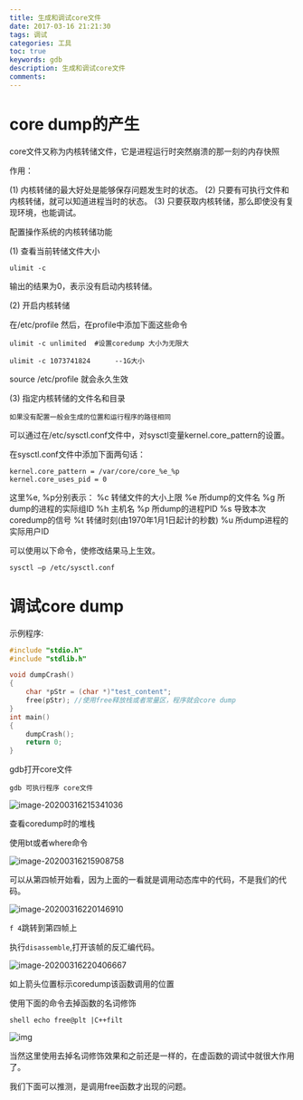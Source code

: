 ```yaml
---
title: 生成和调试core文件
date: 2017-03-16 21:21:30
tags: 调试
categories: 工具
toc: true
keywords: gdb
description: 生成和调试core文件
comments: 
---
```


# core dump的产生

core文件又称为内核转储文件，它是进程运行时突然崩溃的那一刻的内存快照

作用：

(1) 内核转储的最大好处是能够保存问题发生时的状态。
(2) 只要有可执行文件和内核转储，就可以知道进程当时的状态。
(3) 只要获取内核转储，那么即使没有复现环境，也能调试。

配置操作系统的内核转储功能

(1) 查看当前转储文件大小

```
ulimit -c
```

输出的结果为0，表示没有启动内核转储。

(2) 开启内核转储

在/etc/profile 然后，在profile中添加下面这些命令

```
ulimit -c unlimited  #设置coredump 大小为无限大

ulimit -c 1073741824      --1G大小
```

source /etc/profile 就会永久生效

(3) 指定内核转储的文件名和目录

`如果没有配置一般会生成的位置和运行程序的路径相同`

可以通过在/etc/sysctl.conf文件中，对sysctl变量kernel.core_pattern的设置。

在sysctl.conf文件中添加下面两句话：

```
kernel.core_pattern = /var/core/core_%e_%p
kernel.core_uses_pid = 0
```

这里%e, %p分别表示：
%c 转储文件的大小上限
%e 所dump的文件名
%g 所dump的进程的实际组ID
%h 主机名
%p 所dump的进程PID
%s 导致本次coredump的信号
%t 转储时刻(由1970年1月1日起计的秒数)
%u 所dump进程的实际用户ID

可以使用以下命令，使修改结果马上生效。

```
sysctl –p /etc/sysctl.conf
```

# 调试core dump

示例程序:

```C++
#include "stdio.h"
#include "stdlib.h"

void dumpCrash()
{
    char *pStr = (char *)"test_content";
    free(pStr); //使用free释放栈或者常量区，程序就会core dump
}
int main()
{
    dumpCrash();
    return 0;
}
```

gdb打开core文件

```
gdb 可执行程序 core文件
```

![image-20200316215341036](https://gitee.com/Cooper001/blog-img/raw/master/img/image-20200316215341036.png)

查看coredump时的堆栈

使用bt或者where命令

![image-20200316215908758](https://gitee.com/Cooper001/blog-img/raw/master/img/image-20200316215908758.png)

可以从第四帧开始看，因为上面的一看就是调用动态库中的代码，不是我们的代码。

![image-20200316220146910](https://gitee.com/Cooper001/blog-img/raw/master/img/image-20200316220146910.png)

`f 4`跳转到第四帧上

执行`disassemble`,打开该帧的反汇编代码。

![image-20200316220406667](https://gitee.com/Cooper001/blog-img/raw/master/img/image-20200316220406667.png)

如上箭头位置标示coredump该函数调用的位置

使用下面的命令去掉函数的名词修饰

```
shell echo free@plt |C++filt
```

![img](https://gitee.com/Cooper001/blog-img/raw/master/img/Center.png)

当然这里使用去掉名词修饰效果和之前还是一样的，在虚函数的调试中就很大作用了。

我们下面可以推测，是调用free函数才出现的问题。